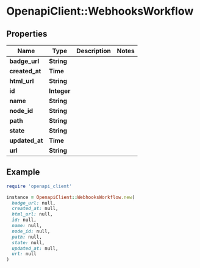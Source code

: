 # OpenapiClient::WebhooksWorkflow

## Properties

| Name | Type | Description | Notes |
| ---- | ---- | ----------- | ----- |
| **badge_url** | **String** |  |  |
| **created_at** | **Time** |  |  |
| **html_url** | **String** |  |  |
| **id** | **Integer** |  |  |
| **name** | **String** |  |  |
| **node_id** | **String** |  |  |
| **path** | **String** |  |  |
| **state** | **String** |  |  |
| **updated_at** | **Time** |  |  |
| **url** | **String** |  |  |

## Example

```ruby
require 'openapi_client'

instance = OpenapiClient::WebhooksWorkflow.new(
  badge_url: null,
  created_at: null,
  html_url: null,
  id: null,
  name: null,
  node_id: null,
  path: null,
  state: null,
  updated_at: null,
  url: null
)
```

